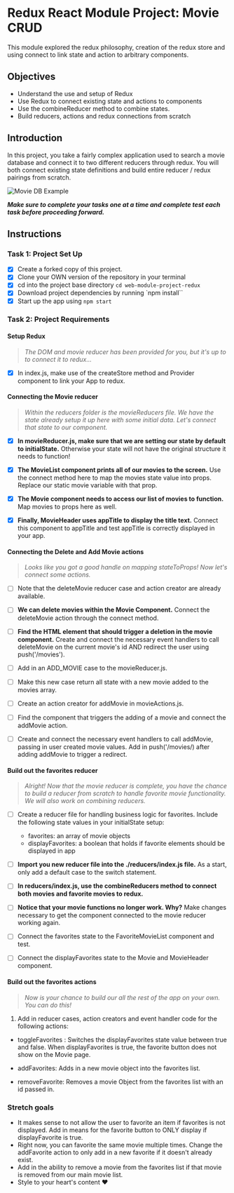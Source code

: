 # Redux React Module Project: Movie CRUD

This module explored the redux philosophy, creation of the redux store and using connect to link state and action to arbitrary components.

## Objectives
- Understand the use and setup of Redux
- Use Redux to connect existing state and actions to components
- Use the combineReducer method to combine states.
- Build reducers, actions and redux connections from scratch

## Introduction
In this project, you take a fairly complex application used to search a movie database and connect it to two different reducers through redux. You will both connect existing state definitions and build entire reducer / redux pairings from scratch.

![Movie DB Example](project-goals.gif)

***Make sure to complete your tasks one at a time and complete test each task before proceeding forward.***

## Instructions
### Task 1: Project Set Up
* [x] Create a forked copy of this project.
* [x] Clone your OWN version of the repository in your terminal
* [x] cd into the project base directory `cd web-module-project-redux`
* [x] Download project dependencies by running `npm install``
* [x] Start up the app using `npm start`

### Task 2: Project Requirements
#### Setup Redux
> *The DOM and movie reducer has been provided for you, but it's up to to connect it to redux...*

* [x] In index.js, make use of the createStore method and Provider component to link your App to redux.

#### Connecting the Movie reducer
> *Within the reducers folder is the movieReducers file. We have the state already setup it up here with some initial data. Let's connect that state to our component.*

* [x] **In movieReducer.js, make sure that we are setting our state by default to initialState.** Otherwise your state will not have the original structure it needs to function!

* [x] **The MovieList component prints all of our movies to the screen.** Use the connect method here to map the movies state value into props. Replace our static movie variable with that prop.

* [x] **The Movie component needs to access our list of movies to function.** Map movies to props here as well.

* [x] **Finally, MovieHeader uses appTitle to display the title text.** Connect this component to appTitle and test appTitle is correctly displayed in your app.


#### Connecting the Delete and Add Movie actions
> *Looks like you got a good handle on mapping stateToProps! Now let's connect some actions.*

* [ ] Note that the deleteMovie reducer case and action creator are already available.

* [ ] **We can delete movies within the Movie Component.** Connect the deleteMovie action through the connect method.

* [ ] **Find the HTML element that should trigger a deletion in the movie component.** Create and connect the necessary event handlers to call deleteMovie on the current movie's id AND redirect the user using push('/movies').

* [ ] Add in an ADD_MOVIE case to the movieReducer.js.
* [ ] Make this new case return all state with a new movie added to the movies array.
* [ ] Create an action creator for addMovie in movieActions.js.
* [ ] Find the component that triggers the adding of a movie and connect the addMovie action.
* [ ] Create and connect the necessary event handlers to call addMovie, passing in user created movie values. Add in push('/movies/) after adding addMovie to trigger a redirect.

#### Build out the favorites reducer
> *Alright! Now that the movie reducer is complete, you have the chance to build a reducer from scratch to handle favorite movie functionality. We will also work on combining reducers.*

* [ ] Create a reducer file for handling business logic for favorites. Include the following state values in your initialState setup:
  -  favorites: an array of movie objects
  -  displayFavorites: a boolean that holds if favorite elements should be displayed in app

* [ ] **Import you new reducer file into the ./reducers/index.js file.** As a start, only add a default case to the switch statement.

* [ ] **In reducers/index.js, use the combineReducers method to connect both movies and favorite movies to redux.**

* [ ] **Notice that your movie functions no longer work. Why?** Make changes necessary to get the component connected to the movie reducer working again.

* [ ] Connect the favorites state to the FavoriteMovieList component and test.

* [ ] Connect the displayFavorites state to the Movie and MovieHeader component.

#### Build out the favorites actions
> *Now is your chance to build our all the rest of the app on your own. You can do this!*

1. Add in reducer cases, action creators and event handler code for the following actions:
  - toggleFavorites : Switches the displayFavorites state value between true and false. When displayFavorites is true, the favorite button does not show on the Movie page.
  
  - addFavorites: Adds in a new movie object into the favorites list.
  - removeFavorite: Removes a movie Object from the favorites list with an id passed in.

### Stretch goals
- It makes sense to not allow the user to favorite an item if favorites is not displayed. Add in means for the favorite button to ONLY display if displayFavorite is true.
- Right now, you can favorite the same movie multiple times. Change the addFavorite action to only add in a new favorite if it doesn't already exist.
- Add in the ability to remove a movie from the favorites list if that movie is removed from our main movie list.
- Style to your heart's content ❤️